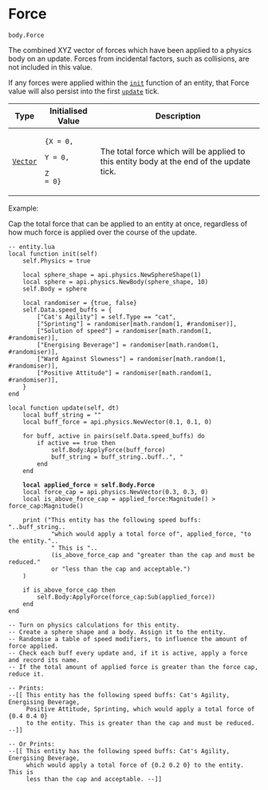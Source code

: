 # Force

`body.Force`

The combined XYZ vector of forces which have been applied to a physics body on an update. Forces from incidental factors, such as collisions, are not included in this value.

If any forces were applied within the [`init`](../../../entity-api/entity/necessary-methods/init.md) function of an entity, that Force value will also persist into the first [`update`](../../../entity-api/entity/necessary-methods/update.md) tick.



| Type                      | Initialised Value                                                                         | Description                                                                              |
| ------------------------- | ----------------------------------------------------------------------------------------- | ---------------------------------------------------------------------------------------- |
| [`Vector`](../../vector/) | <p><code>{X = 0,</code> </p><p>    <code>Y = 0,</code> </p><p>    <code>Z = 0}</code></p> | The total force which will be applied to this entity body at the end of the update tick. |



Example:

Cap the total force that can be applied to an entity at once, regardless of how much force is applied over the course of the update.

<pre class="language-lua"><code class="lang-lua">-- entity.lua
local function init(self)
    self.Physics = true

    local sphere_shape = api.physics.NewSphereShape(1) 
    local sphere = api.physics.NewBody(sphere_shape, 10)    
    self.Body = sphere 
    
    local randomiser = {true, false}
    self.Data.speed_buffs = {
        ["Cat's Agility"] = self.Type == "cat",
        ["Sprinting"] = randomiser[math.random(1, #randomiser)],
        ["Solution of speed"] = randomiser[math.random(1, #randomiser)],
        ["Energising Beverage"] = randomiser[math.random(1, #randomiser)],
        ["Ward Against Slowness"] = randomiser[math.random(1, #randomiser)],
        ["Positive Attitude"] = randomiser[math.random(1, #randomiser)],
    }
end

local function update(self, dt)
    local buff_string = ""
    local buff_force = api.physics.NewVector(0.1, 0.1, 0)  
    
    for buff, active in pairs(self.Data.speed_buffs) do
        if active == true then
            self.Body:ApplyForce(buff_force)	
            buff_string = buff_string..buff..", "
        end
    end
    
<strong>    local applied_force = self.Body.Force
</strong>    local force_cap = api.physics.NewVector(0.3, 0.3, 0)
    local is_above_force_cap = applied_force:Magnitude() > force_cap:Magnitude()
	
    print ("This entity has the following speed buffs: "..buff_string.. 
            "which would apply a total force of", applied_force, "to the entity."..
            " This is "..
            (is_above_force_cap and "greater than the cap and must be reduced."
            or "less than the cap and acceptable.")
    )  

    if is_above_force_cap then
        self.Body:ApplyForce(force_cap:Sub(applied_force))
    end    
end 

-- Turn on physics calculations for this entity.
-- Create a sphere shape and a body. Assign it to the entity.
-- Randomise a table of speed modifiers, to influence the amount of force applied.
-- Check each buff every update and, if it is active, apply a force and record its name.
-- If the total amount of applied force is greater than the force cap, reduce it.

-- Prints:
--[[ This entity has the following speed buffs: Cat's Agility, Energising Beverage, 
     Positive Attitude, Sprinting, which would apply a total force of {0.4 0.4 0} 
     to the entity. This is greater than the cap and must be reduced. --]]
     
-- Or Prints:
--[[ This entity has the following speed buffs: Cat's Agility, Energising Beverage, 
     which would apply a total force of {0.2 0.2 0} to the entity. This is 
     less than the cap and acceptable. --]]
</code></pre>
